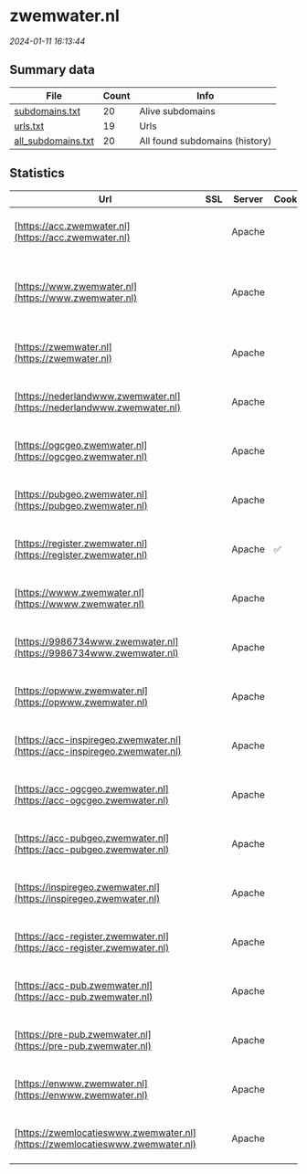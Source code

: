 # zwemwater.nl
*2024-01-11 16:13:44*
## Summary data
| File       | Count | Info |
|------------|-------|------|
|[subdomains.txt](/data/zwemwater.nl/subdomains.txt)|20|Alive subdomains|
|[urls.txt](/data/zwemwater.nl/urls.txt)|19|Urls|
|[all_subdomains.txt](/data/zwemwater.nl/all_subdomains.txt)|20|All found subdomains (history)|
## Statistics
| Url | SSL | Server | Cookie | HSTS | CSP | XFO | XXP | RP | Tech |Title |
|------------|-------|------|------|------|------|------|------|------|------|------|
|[https://acc.zwemwater.nl](https://acc.zwemwater.nl)| |Apache| |:white_check_mark: | | :white_check_mark: | | :white_check_mark: |Apache HTTP Server HSTS|302 Found|
|[https://www.zwemwater.nl](https://www.zwemwater.nl)| |Apache| |:white_check_mark: | | :white_check_mark: | | :white_check_mark: |Apache HTTP Server Drupal:7 HSTS PHP|Vind een zwemple...|
|[https://zwemwater.nl](https://zwemwater.nl)| |Apache| |:white_check_mark: | | :white_check_mark: | | :white_check_mark: |Apache HTTP Server HSTS|301 Moved Perman...|
|[https://nederlandwww.zwemwater.nl](https://nederlandwww.zwemwater.nl)| |Apache| | | | | | :white_check_mark: |Apache HTTP Server HSTS|302 Found|
|[https://ogcgeo.zwemwater.nl](https://ogcgeo.zwemwater.nl)| |Apache| |:white_check_mark: | | :white_check_mark: | | :white_check_mark: |Apache HTTP Server HSTS||
|[https://pubgeo.zwemwater.nl](https://pubgeo.zwemwater.nl)| |Apache| |:white_check_mark: | | :white_check_mark: | | :white_check_mark: |Apache HTTP Server HSTS||
|[https://register.zwemwater.nl](https://register.zwemwater.nl)| |Apache|:white_check_mark: |:white_check_mark: | | :white_check_mark: | :white_check_mark: | :white_check_mark: |Apache HTTP Server HSTS|302 Found|
|[https://wwww.zwemwater.nl](https://wwww.zwemwater.nl)| |Apache| | | | | | :white_check_mark: |Apache HTTP Server HSTS|302 Found|
|[https://9986734www.zwemwater.nl](https://9986734www.zwemwater.nl)| |Apache| | | | | | :white_check_mark: |Apache HTTP Server HSTS|302 Found|
|[https://opwww.zwemwater.nl](https://opwww.zwemwater.nl)| |Apache| | | | | | :white_check_mark: |Apache HTTP Server HSTS|302 Found|
|[https://acc-inspiregeo.zwemwater.nl](https://acc-inspiregeo.zwemwater.nl)| |Apache| |:white_check_mark: | | :white_check_mark: | | :white_check_mark: |Apache HTTP Server HSTS|302 Found|
|[https://acc-ogcgeo.zwemwater.nl](https://acc-ogcgeo.zwemwater.nl)| |Apache| |:white_check_mark: | | :white_check_mark: | | :white_check_mark: |Apache HTTP Server HSTS|302 Found|
|[https://acc-pubgeo.zwemwater.nl](https://acc-pubgeo.zwemwater.nl)| |Apache| |:white_check_mark: | | :white_check_mark: | | :white_check_mark: |Apache HTTP Server HSTS|302 Found|
|[https://inspiregeo.zwemwater.nl](https://inspiregeo.zwemwater.nl)| |Apache| |:white_check_mark: | | :white_check_mark: | | :white_check_mark: |Apache HTTP Server HSTS||
|[https://acc-register.zwemwater.nl](https://acc-register.zwemwater.nl)| |Apache| |:white_check_mark: | | :white_check_mark: | | :white_check_mark: |Apache HTTP Server HSTS|302 Found|
|[https://acc-pub.zwemwater.nl](https://acc-pub.zwemwater.nl)| |Apache| | | | | | :white_check_mark: |Apache HTTP Server HSTS|302 Found|
|[https://pre-pub.zwemwater.nl](https://pre-pub.zwemwater.nl)| |Apache| |:white_check_mark: | | :white_check_mark: | | :white_check_mark: |Apache HTTP Server HSTS|302 Found|
|[https://enwww.zwemwater.nl](https://enwww.zwemwater.nl)| |Apache| | | | | | :white_check_mark: |Apache HTTP Server HSTS|302 Found|
|[https://zwemlocatieswww.zwemwater.nl](https://zwemlocatieswww.zwemwater.nl)| |Apache| | | | | | :white_check_mark: |Apache HTTP Server HSTS|302 Found|